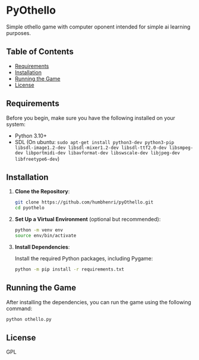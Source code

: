 # PyOthello

Simple othello game with computer oponent intended for simple ai learning purposes.

## Table of Contents

- [Requirements](#requirements)
- [Installation](#installation)
- [Running the Game](#running-the-game)
- [License](#license)

## Requirements

Before you begin, make sure you have the following installed on your system:

- Python 3.10+
- SDL (On ubuntu: `sudo apt-get install python3-dev python3-pip libsdl-image1.2-dev libsdl-mixer1.2-dev libsdl-ttf2.0-dev libsmpeg-dev libportmidi-dev libavformat-dev libswscale-dev libjpeg-dev libfreetype6-dev`)

## Installation

1. **Clone the Repository**:

    ```bash
    git clone https://github.com/humbhenri/pyOthello.git
    cd pyothelo
    ```

2. **Set Up a Virtual Environment** (optional but recommended):

    ```bash
    python -m venv env
    source env/bin/activate
    ```

3. **Install Dependencies**:

    Install the required Python packages, including Pygame:

    ```bash
    python -m pip install -r requirements.txt
    ```

## Running the Game

After installing the dependencies, you can run the game using the following command:

```bash
python othello.py
```

## License
GPL
